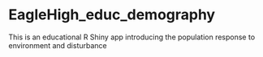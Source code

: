 # EagleHigh_educ_demography
This is an educational R Shiny app introducing the population response to environment and disturbance 
